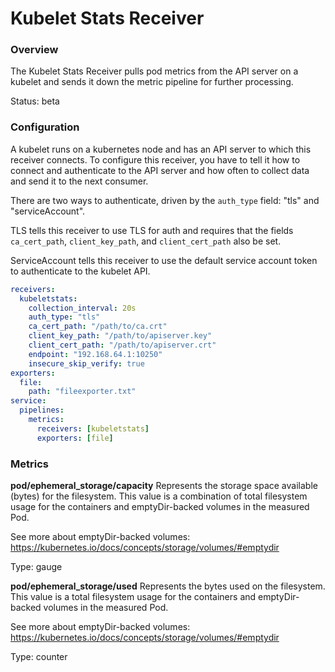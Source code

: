 # Kubelet Stats Receiver

### Overview

The Kubelet Stats Receiver pulls pod metrics from the API server on a kubelet
and sends it down the metric pipeline for further processing.

Status: beta

### Configuration

A kubelet runs on a kubernetes node and has an API server to which this
receiver connects. To configure this receiver, you have to tell it how
to connect and authenticate to the API server and how often to collect data
and send it to the next consumer.

There are two ways to authenticate, driven by the `auth_type` field: "tls" and
"serviceAccount".

TLS tells this receiver to use TLS for auth and requires that the fields
`ca_cert_path`, `client_key_path`, and `client_cert_path` also be set.

ServiceAccount tells this receiver to use the default service account token
to authenticate to the kubelet API.

```yaml
receivers:
  kubeletstats:
    collection_interval: 20s
    auth_type: "tls"
    ca_cert_path: "/path/to/ca.crt"
    client_key_path: "/path/to/apiserver.key"
    client_cert_path: "/path/to/apiserver.crt"
    endpoint: "192.168.64.1:10250"
    insecure_skip_verify: true
exporters:
  file:
    path: "fileexporter.txt"
service:
  pipelines:
    metrics:
      receivers: [kubeletstats]
      exporters: [file]
```

### Metrics

**pod/ephemeral_storage/capacity**
Represents the storage space available (bytes) for the filesystem. This value is
a combination of total filesystem usage for the containers and emptyDir-backed
volumes in the measured Pod.

See more about emptyDir-backed volumes:
https://kubernetes.io/docs/concepts/storage/volumes/#emptydir

Type: gauge

**pod/ephemeral_storage/used**
Represents the bytes used on the filesystem. This value is a total filesystem
usage for the containers and emptyDir-backed volumes in the measured Pod.

See more about emptyDir-backed volumes:
https://kubernetes.io/docs/concepts/storage/volumes/#emptydir

Type: counter

